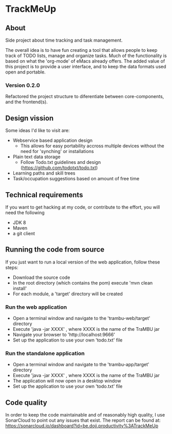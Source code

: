 # TrackMeUp

## About

Side project about time tracking and task management.

The overall idea is to have fun creating a tool that allows people to keep track
of TODO lists, manage and organize tasks.
Much of the functionality is based on what the 'org-mode' of eMacs already offers.
The added value of this project is to provide a user interface, and to keep the data formats used
open and portable.

### Version 0.2.0

Refactored the project structure to diferentiate between core-components, and
the frontend(s).


## Design vission

Some ideas I'd like to visit are:

* Webservice based application design
    * This allows for easy portability accross multiple devices without the need for 'synching' or installations
* Plain text data storage
    * Follow Todo.txt guidelines and design (https://github.com/todotxt/todo.txt)
* Learning paths and skill trees
* Task/occupation suggestions based on amount of free time

## Technical requirements

If you want to get hacking at my code, or contribute to the effort, 
you will need the following

* JDK 8
* Maven
* a git client

## Running the code from source

If you just want to run a local version of the web application,
follow these steps:

* Download the source code
* In the root directory (which contains the pom) execute 'mvn clean install'
* For each module, a 'target' directory will be created

### Run the web application
* Open a terminal window and navigate to the 'trambu-web/target' directory
* Execute 'java -jar XXXX' , where XXXX is the name of the TraMBU jar
* Navigate your browser to 'http://localhost:9666'
* Set up the application to use your own 'todo.txt' file

### Run the standalone application
* Open a terminal window and navigate to the 'trambu-app/target' directory
* Execute 'java -jar XXXX' , where XXXX is the name of the TraMBU jar
* The application will now open in a desktop window
* Set up the application to use your own 'todo.txt' file

## Code quality

In order to keep the code maintainable and of reasonably high quality,
I use SonarCloud to point out any issues that exist.
The report can be found at:
https://sonarcloud.io/dashboard?id=be.doji.productivity%3ATrackMeUp
